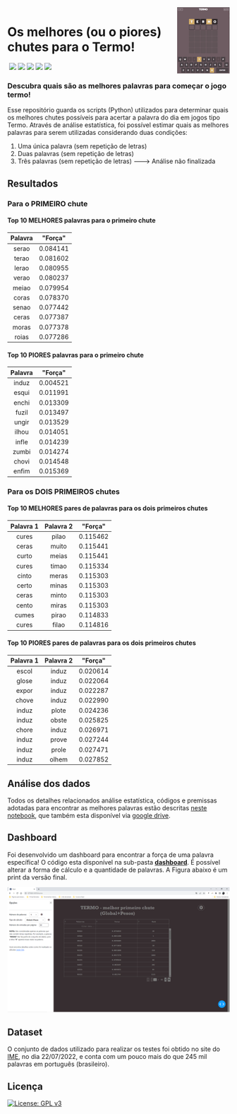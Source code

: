 <img src="icon.PNG" align="right" />

# Os melhores (ou o piores) chutes para o Termo!

<img srd="https://img.shields.io/badge/Python-FFD43B?style=for-the-badge&logo=python&logoColor=blue"> <img src="https://img.shields.io/badge/Plotly-239120?style=for-the-badge&logo=plotly&logoColor=white"> <img src="https://img.shields.io/badge/dash-008DE4?style=for-the-badge&logo=dash&logoColor=white"> <img src="https://img.shields.io/badge/Pandas-2C2D72?style=for-the-badge&logo=pandas&logoColor=white"> <img src="https://img.shields.io/badge/Colab-F9AB00?style=for-the-badge&logo=googlecolab&color=525252"> <img src="https://img.shields.io/badge/License-GPL%20v3-blue.svg">


### Descubra quais são as melhores palavras para começar o jogo termo!

Esse repositório guarda os scripts (Python) utilizados para determinar quais os melhores chutes possíveis para acertar a palavra do dia em jogos tipo Termo. Através de análise estatística, foi possível estimar quais as melhores palavras para serem utilizadas considerando duas condições:

1. Uma única palavra (sem repetição de letras)
2. Duas palavras (sem repetição de letras)
3. Três palavras (sem repetição de letras)   ---> Análise não finalizada


## Resultados

### Para o PRIMEIRO chute

#### Top 10 MELHORES palavras para o primeiro chute

| Palavra | "Força" |
| :-: | :-: 
| serao | 0.084141 |
| terao | 0.081602 |
| lerao | 0.080955 |
| verao | 0.080237 |
| meiao | 0.079954 |
| coras | 0.078370 |
| senao | 0.077442 |
| ceras | 0.077387 |
| moras | 0.077378 |
| roias | 0.077286 |


#### Top 10 PIORES palavras para o primeiro chute

| Palavra | "Força" |
| :-: | :-: |
| induz | 0.004521 |
| esqui | 0.011991 |
| enchi | 0.013309 |
| fuzil | 0.013497 |
| ungir | 0.013529 |
| ilhou | 0.014051 |
| infle | 0.014239 |
| zumbi | 0.014274 |
| chovi | 0.014548 |
| enfim | 0.015369 |



### Para os DOIS PRIMEIROS chutes

#### Top 10 MELHORES pares de palavras para os dois primeiros chutes

| Palavra 1 | Palavra 2 | "Força" |
| :-: | :-: | :-: |
| cures	| pilao | 0.115462 |
| ceras | muito | 0.115441 |
| curto | meias | 0.115441 |
| cures | timao | 0.115334 |
| cinto | meras | 0.115303 |
| certo | minas | 0.115303 |
| ceras | minto | 0.115303 |
| cento | miras | 0.115303 |
| cumes | pirao	| 0.114833 |
| cures | filao	| 0.114816 |


#### Top 10 PIORES pares de palavras para os dois primeiros chutes

| Palavra 1 | Palavra 2 | "Força" |
| :-: | :-: | :-: |
| escol	| induz	| 0.020614	|
| glose	| induz	| 0.022064 |
| expor	| induz	| 0.022287 |
| chove	| induz	| 0.022990 |
| induz	| plote	| 0.024236 |
| induz	| obste	| 0.025825 |
| chore	| induz	| 0.026971 |
| induz	| prove	| 0.027244 |
| induz	| prole | 0.027471 |
| induz	| olhem	| 0.027852 |



## Análise dos dados

Todos os detalhes relacionados análise estatística, códigos e premissas adotadas para encontrar as melhores palavras estão descritas [neste notebook](https://github.com/andersonmdcanteli/termo/blob/main/termo_analysis.ipynb), que também esta disponível via [google drive](https://colab.research.google.com/drive/1vmq6Hq2CaDEudNHVUDNd9e6bS1fikJqj?usp=sharing).

## Dashboard

Foi desenvolvido um dashboard para encontrar a força de uma palavra específica! O código esta disponível na sub-pasta **[dashboard](https://github.com/andersonmdcanteli/termo/tree/main/dashboard)**. É possível alterar a forma de cálculo e a quantidade de palavras. A Figura abaixo é um print da versão final.


<p align="center">
<img src="https://raw.githubusercontent.com/andersonmdcanteli/termo/main/images/screenshot.PNG" alt="screenshot doa dashboard finalizando, mostrando o painel de confingurações" width="800px">
</p>


## Dataset

O conjunto de dados utilizado para realizar os testes foi obtido no site do [IME](https://www.ime.usp.br/~pf/dicios/index.html), no dia 22/07/2022, e conta com um pouco mais do que 245 mil palavras em português (brasileiro).



## Licença

[![License: GPL v3](https://img.shields.io/badge/License-GPL%20v3-blue.svg)](https://www.gnu.org/licenses/gpl-3.0)



